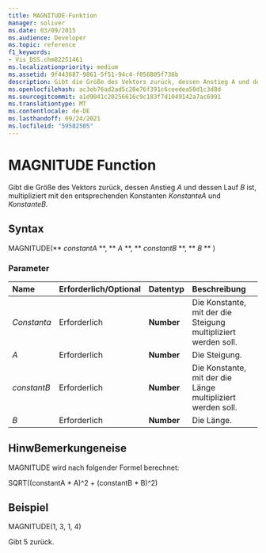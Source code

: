 ```yaml
---
title: MAGNITUDE-Funktion
manager: soliver
ms.date: 03/09/2015
ms.audience: Developer
ms.topic: reference
f1_keywords:
- Vis_DSS.chm82251461
ms.localizationpriority: medium
ms.assetid: 9f443687-9861-5f51-94c4-f056805f736b
description: Gibt die Größe des Vektors zurück, dessen Anstieg A und dessen Lauf B ist, multipliziert mit den entsprechenden Konstanten KonstanteA und KonstanteB.
ms.openlocfilehash: ac3eb76ad2ad5c20e76f391c6ceedea50d1c3d8d
ms.sourcegitcommit: a1d9041c20256616c9c183f7d1049142a7ac6991
ms.translationtype: MT
ms.contentlocale: de-DE
ms.lasthandoff: 09/24/2021
ms.locfileid: "59582505"
---
```

# <a name="magnitude-function"></a>MAGNITUDE Function

Gibt die Größe des Vektors zurück, dessen Anstieg _A_ und dessen Lauf _B_ ist, multipliziert mit den entsprechenden Konstanten _KonstanteA_ und _KonstanteB._ 
  
## <a name="syntax"></a>Syntax

MAGNITUDE(** *constantA* **, ** *A* **, ** *constantB* **, ** *B* ** ) 
  
### <a name="parameters"></a>Parameter

|**Name**|**Erforderlich/Optional**|**Datentyp**|**Beschreibung**|
|:-----|:-----|:-----|:-----|
| _Constanta_ <br/> |Erforderlich  <br/> |**Number** <br/> |Die Konstante, mit der die Steigung multipliziert werden soll.  <br/> |
| _A_ <br/> |Erforderlich  <br/> |**Number** <br/> |Die Steigung.  <br/> |
| _constantB_ <br/> |Erforderlich  <br/> |**Number** <br/> |Die Konstante, mit der die Länge multipliziert werden soll.  <br/> |
| _B_ <br/> |Erforderlich  <br/> |**Number** <br/> |Die Länge.  <br/> |
   
## <a name="remarks"></a>HinwBemerkungeneise

MAGNITUDE wird nach folgender Formel berechnet:
  
SQRT((constantA \* A)^2 + (constantB \* B)^2)
  
## <a name="example"></a>Beispiel

MAGNITUDE(1, 3, 1, 4) 
  
Gibt 5 zurück. 
  


